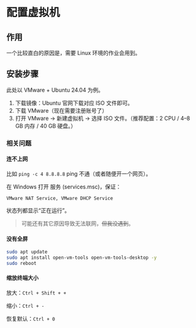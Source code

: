 # 配置虚拟机

## 作用

一个比较直白的原因是，需要 Linux 环境的作业会用到。

## 安装步骤

此处以 VMware + Ubuntu 24.04 为例。

1. 下载镜像：Ubuntu 官网下载对应 ISO 文件即可。
2. 下载 VMware（现在需要注册账号了）
3. 打开 VMware → 新建虚拟机 → 选择 ISO 文件。（推荐配置：2 CPU / 4–8 GB 内存 / 40 GB 硬盘。）

### 相关问题

#### 连不上网

比如 `ping -c 4 8.8.8.8` ping 不通（或者随便开一个网页）。

在 Windows 打开 服务 (services.msc)，保证：

`VMware NAT Service, VMware DHCP Service`

状态列都显示“正在运行”。

> 可能还有其它原因导致无法联网，~~但我没遇到~~。

#### 没有全屏

```sh
sudo apt update
sudo apt install open-vm-tools open-vm-tools-desktop -y
sudo reboot
```

#### 缩放终端大小

放大：`Ctrl + Shift + +`

缩小：`Ctrl + -`

恢复默认：`Ctrl + 0`